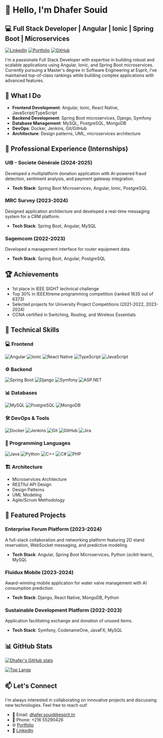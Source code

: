 # 👋 Hello, I'm Dhafer Souid

## 💻 Full Stack Developer | Angular | Ionic | Spring Boot | Microservices

[![LinkedIn](https://img.shields.io/badge/LinkedIn-0077B5?style=for-the-badge&logo=linkedin&logoColor=white)](https://www.linkedin.com/in/dhafer-souid-46b88b11b/)
[![Portfolio](https://img.shields.io/badge/Portfolio-000000?style=for-the-badge&logo=vercel&logoColor=white)](https://dhafer3dportfolio.vercel.app/)
[![GitHub](https://img.shields.io/badge/GitHub-100000?style=for-the-badge&logo=github&logoColor=white)](https://github.com/Dhafer99)

I'm a passionate Full Stack Developer with expertise in building robust and scalable applications using Angular, Ionic, and Spring Boot microservices. Currently pursuing a Master's degree in Software Engineering at Esprit, I've maintained top-of-class rankings while building complex applications with advanced features.

## 🚀 What I Do

- **Frontend Development**: Angular, Ionic, React Native, JavaScript/TypeScript
- **Backend Development**: Spring Boot microservices, Django, Symfony
- **Database Management**: MySQL, PostgreSQL, MongoDB
- **DevOps**: Docker, Jenkins, Git/GitHub
- **Architecture**: Design patterns, UML, microservices architecture

## 💼 Professional Experience (Internships)

### UIB - Societe Générale (2024-2025)
Developed a multiplatform donation application with AI-powered fraud detection, sentiment analysis, and payment gateway integration.
- **Tech Stack**: Spring Boot Microservices, Angular, Ionic, PostgreSQL

### MRC Survey (2023-2024)
Designed application architecture and developed a real-time messaging system for a CRM platform.
- **Tech Stack**: Spring Boot, Angular, MySQL

### Sagemcom (2022-2023)
Developed a management interface for router equipment data.
- **Tech Stack**: Spring Boot, Angular, PostgreSQL

## 🏆 Achievements

- 1st place in IEEE SIGHT technical challenge
- Top 30% in IEEEXtreme programming competition (ranked 1635 out of 6373)
- Selected projects for University Project Competitions (2021-2022, 2023-2024)
- CCNA certified in Switching, Routing, and Wireless Essentials

## 🔧 Technical Skills 

### 💻 Frontend
![Angular](https://img.shields.io/badge/Angular-DD0031?style=for-the-badge&logo=angular&logoColor=white)
![Ionic](https://img.shields.io/badge/Ionic-3880FF?style=for-the-badge&logo=ionic&logoColor=white)
![React Native](https://img.shields.io/badge/React_Native-20232A?style=for-the-badge&logo=react&logoColor=61DAFB)
![TypeScript](https://img.shields.io/badge/TypeScript-007ACC?style=for-the-badge&logo=typescript&logoColor=white)
![JavaScript](https://img.shields.io/badge/JavaScript-F7DF1E?style=for-the-badge&logo=javascript&logoColor=black)

### ⚙️ Backend
![Spring Boot](https://img.shields.io/badge/Spring_Boot-6DB33F?style=for-the-badge&logo=spring&logoColor=white)
![Django](https://img.shields.io/badge/Django-092E20?style=for-the-badge&logo=django&logoColor=white)
![Symfony](https://img.shields.io/badge/Symfony-000000?style=for-the-badge&logo=symfony&logoColor=white)
![ASP.NET](https://img.shields.io/badge/ASP.NET-5C2D91?style=for-the-badge&logo=.net&logoColor=white)

### 📊 Databases
![MySQL](https://img.shields.io/badge/MySQL-4479A1?style=for-the-badge&logo=mysql&logoColor=white)
![PostgreSQL](https://img.shields.io/badge/PostgreSQL-316192?style=for-the-badge&logo=postgresql&logoColor=white)
![MongoDB](https://img.shields.io/badge/MongoDB-4EA94B?style=for-the-badge&logo=mongodb&logoColor=white)

### 🛠️ DevOps & Tools
![Docker](https://img.shields.io/badge/Docker-2496ED?style=for-the-badge&logo=docker&logoColor=white)
![Jenkins](https://img.shields.io/badge/Jenkins-D24939?style=for-the-badge&logo=jenkins&logoColor=white)
![Git](https://img.shields.io/badge/Git-F05032?style=for-the-badge&logo=git&logoColor=white)
![GitHub](https://img.shields.io/badge/GitHub-100000?style=for-the-badge&logo=github&logoColor=white)
![Jira](https://img.shields.io/badge/Jira-0052CC?style=for-the-badge&logo=jira&logoColor=white)

### 🧠 Programming Languages
![Java](https://img.shields.io/badge/Java-ED8B00?style=for-the-badge&logo=java&logoColor=white)
![Python](https://img.shields.io/badge/Python-3776AB?style=for-the-badge&logo=python&logoColor=white)
![C++](https://img.shields.io/badge/C%2B%2B-00599C?style=for-the-badge&logo=c%2B%2B&logoColor=white)
![C#](https://img.shields.io/badge/C%23-239120?style=for-the-badge&logo=c-sharp&logoColor=white)
![PHP](https://img.shields.io/badge/PHP-777BB4?style=for-the-badge&logo=php&logoColor=white)

### 🏗️ Architecture
- Microservices Architecture
- RESTful API Design
- Design Patterns
- UML Modeling
- Agile/Scrum Methodology

## 🌟 Featured Projects

### Enterprise Forum Platform (2023-2024)
A full-stack collaboration and networking platform featuring 2D stand reservation, WebSocket messaging, and predictive modeling.
- **Tech Stack**: Angular, Spring Boot Microservices, Python (scikit-learn), MySQL

### Fluidux Mobile (2023-2024)
Award-winning mobile application for water valve management with AI consumption prediction.
- **Tech Stack**: Django, React Native, MongoDB, Python

### Sustainable Development Platform (2022-2023)
Application facilitating exchange and donation of unused items.
- **Tech Stack**: Symfony, CodenameOne, JavaFX, MySQL

## 📊 GitHub Stats

[![Dhafer's GitHub stats](https://github-readme-stats.vercel.app/api?username=Dhafer99&show_icons=true&theme=radical)](https://github.com/anuraghazra/github-readme-stats)

[![Top Langs](https://github-readme-stats.vercel.app/api/top-langs/?username=Dhafer99&layout=compact&theme=radical)](https://github.com/anuraghazra/github-readme-stats)

## 📫 Let's Connect

I'm always interested in collaborating on innovative projects and discussing new technologies. Feel free to reach out!

- 📧 Email: dhafer.souid@esprit.tn
- 📱 Phone: +216 55290426
- 🌐 [Portfolio](https://dhafer3dportfolio.vercel.app/)
- 💼 [LinkedIn](https://www.linkedin.com/in/dhafer-souid-46b88b11b/)
